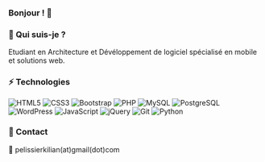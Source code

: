 ### Bonjour ! 👋


### 💬 Qui suis-je ?

Etudiant en Architecture et Dévéloppement de logiciel spécialisé en mobile et solutions web.

### ⚡ Technologies

![HTML5](https://img.shields.io/badge/-HTML5-E34F26?style=flat-square&logo=html5&logoColor=white)
![CSS3](https://img.shields.io/badge/-CSS3-1572B6?style=flat-square&logo=css3)
![Bootstrap](https://img.shields.io/badge/-Bootstrap-563D7C?style=flat-square&logo=bootstrap)
![PHP](https://img.shields.io/badge/-PHP-474A8A?style=flat-square&logo=php)
![MySQL](https://img.shields.io/badge/-MySQL-e0a500?style=flat-square&logo=mysql)
![PostgreSQL](https://img.shields.io/badge/-PostgreSQL-8f90ff?style=flat-square&logo=postgresql)
![WordPress](https://img.shields.io/badge/-WordPress-21759b?style=flat-square&logo=WordPress)
![JavaScript](https://img.shields.io/badge/-JavaScript-323330?style=flat-square&logo=javascript)
![jQuery](https://img.shields.io/badge/-jquery-230769?style=flat-square&logo=jquery)
![Git](https://img.shields.io/badge/-Git-3E2C00?style=flat-square&logo=git)
![Python](https://img.shields.io/badge/-Python-000152?style=flat-square&logo=python)

<!-- ### 📊 Statistiques -->
<!-- ![Anurag's GitHub stats](https://github-readme-stats.vercel.app/api?username=kilianpelissier&show_icons=true&theme=highcontrast) -->

### 📲 Contact

📧 pelissierkilian(at)gmail(dot)com
